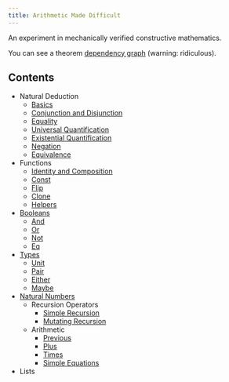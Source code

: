 ```yaml
---
title: Arithmetic Made Difficult
---
```


An experiment in mechanically verified constructive mathematics.

You can see a theorem [dependency graph](/images/dependency-graph.png) (warning: ridiculous).

Contents
--------

* Natural Deduction
  * [Basics](/src/Proof/Basics.html)
  * [Conjunction and Disjunction](/src/Proof/ConjDisj.html)
  * [Equality](/src/Proof/Equality.html)
  * [Universal Quantification](/src/Proof/ForAll.html)
  * [Existential Quantification](/src/Proof/Exists.html)
  * [Negation](/src/Proof/Neg.html)
  * [Equivalence](/src/Proof/Equiv.html)
* Functions
  * [Identity and Composition](/src/Functions/IdComp.html)
  * [Const](/src/Functions/Const.html)
  * [Flip](/src/Functions/Flip.html)
  * [Clone](/src/Functions/Clone.html)
  * [Helpers](/src/Functions/Helpers.html)
* [Booleans](/src/Booleans.html)
  * [And](/src/Booleans/And.html)
  * [Or](/src/Booleans/Or.html)
  * [Not](/src/Booleans/Not.html)
  * [Eq](/src/Booleans/Eq.html)
* [Types](/src/Types.html)
  * [Unit](/src/Types/Unit.html)
  * [Pair](/src/Types/Pair.html)
  * [Either](/src/Types/Either.html)
  * [Maybe](/src/Types/Maybe.html)
* [Natural Numbers](/src/Naturals.html)
  * Recursion Operators
    * [Simple Recursion](/src/Naturals/SimpleRecursion.html)
    * [Mutating Recursion](/src/Naturals/MutatingRecursion.html)
  * Arithmetic
    * [Previous](/src/Naturals/Previous.html)
    * [Plus](/src/Naturals/Plus.html)
    * [Times](/src/Naturals/Times.html)
    * [Simple Equations](/src/Naturals/SimpleEquations.html)
* Lists
